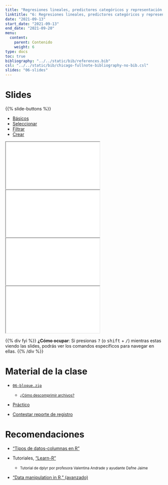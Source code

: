 ```yaml
---
title: "Regresiones lineales, predictores categóricos y representación gráfica"
linktitle: "6: Regresiones lineales, predictores categóricos y representación gráfica"
date: "2021-09-13"
start_date: "2021-09-13"
end_date: "2021-09-20"
menu:
  content:
    parent: Contenido
    weight: 6
type: docs
toc: true
bibliography: "../../static/bib/references.bib"
csl: "../../static/bib/chicago-fullnote-bibliography-no-bib.csl"
slides: "06-slides"
---
```


# Slides

{{% slide-buttons %}}

<ul class="nav nav-tabs" id="slide-tabs" role="tablist">
<li class="nav-item">
<a class="nav-link active" id="básicos-tab" data-toggle="tab" href="#básicos" role="tab" aria-controls="básicos" aria-selected="true">Básicos</a>
</li>
<li class="nav-item">
<a class="nav-link" id="seleccionar-tab" data-toggle="tab" href="#seleccionar" role="tab" aria-controls="seleccionar" aria-selected="false">Seleccionar</a>
</li>
<li class="nav-item">
<a class="nav-link" id="filtrar-tab" data-toggle="tab" href="#filtrar" role="tab" aria-controls="filtrar" aria-selected="false">Filtrar</a>
</li>
<li class="nav-item">
<a class="nav-link" id="crear-tab" data-toggle="tab" href="#crear" role="tab" aria-controls="crear" aria-selected="false">Crear</a>
</li>
</ul>

<div id="slide-tabs" class="tab-content">

<div id="básicos" class="tab-pane fade show active" role="tabpanel" aria-labelledby="básicos-tab">

<div class="embed-responsive embed-responsive-16by9">

<iframe class="embed-responsive-item" src="/slides/04-slides.html#1">
</iframe>

</div>

</div>

<div id="seleccionar" class="tab-pane fade" role="tabpanel" aria-labelledby="seleccionar-tab">

<div class="embed-responsive embed-responsive-16by9">

<iframe class="embed-responsive-item" src="/slides/04-slides.html#35">
</iframe>

</div>

</div>

<div id="filtrar" class="tab-pane fade" role="tabpanel" aria-labelledby="filtrar-tab">

<div class="embed-responsive embed-responsive-16by9">

<iframe class="embed-responsive-item" src="/slides/04-slides.html#45">
</iframe>

</div>

</div>

<div id="crear" class="tab-pane fade" role="tabpanel" aria-labelledby="crear-tab">

<div class="embed-responsive embed-responsive-16by9">

<iframe class="embed-responsive-item" src="/slides/04-slides.html#52">
</iframe>

</div>

</div>

</div>

{{% div fyi %}}
**¿Cómo ocupar**: Si presionas <kbd>?</kbd> (o <kbd>shift</kbd> + <kbd>/</kbd>) mientras estas viendo las slides, podrás ver los comandos específicos para navegar en ellas.
{{% /div %}}

# Material de la clase

-   [<i class="fas fa-file-archive"></i> `06-bloque.zip`](https://github.com/learn-R/09-class/raw/main/06-bloque.zip)

    -   <small>[<i class="fas fa-file-o"></i>¿Cómo descomprimir archivos?](/resource/unzipping)</small>

-   [<i class="fas fa-laptop-code"></i> Práctico](/example/06-practico/)

-   <i class="fas fa-external-link-square-alt"></i> [Contestar reporte de registro](https://learn-r.formr.org)

# Recomendaciones

-   <i class="fas fa-book"></i> [“Tipos de datos-columnas en R”](https://statsandr.com/blog/data-types-in-r/)

-   <i class="fab fa-youtube"></i> Tutoriales, [“Learn-R”](https://www.youtube.com/watch?v=APzU10EMMjg)

    -   <small>Tutorial de dplyr por profesora Valentina Andrade y ayudante Dafne Jaime</small>

-   <i class="fas fa-book"></i> [“Data manipulation in R,” (avanzado)](https://statsandr.com/blog/data-manipulation-in-r/)
